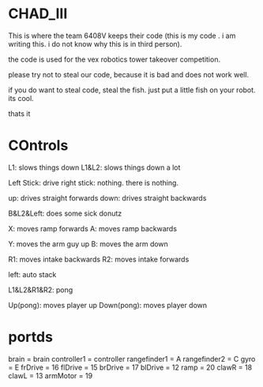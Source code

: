 # CHAD_III

This is where the team 6408V keeps their code (this is my code . i am writing this. i do not know why this is in third person). 

the code is used for the vex robotics tower takeover competition. 


please try not to steal our code, because it is bad and does not work well. 

if you do want to steal code, steal the fish. just put a little fish on your robot. its cool.

thats it

# COntrols

L1: slows things down
L1&L2: slows things down a lot

Left Stick: drive
right stick: nothing. there is nothing.

up: drives straight forwards
down: drives straight backwards

B&L2&Left: does some sick donutz

X: moves ramp forwards
A: moves ramp backwards

Y: moves the arm guy up
B: moves the arm down

R1: moves intake backwards
R2: moves intake forwards

left: auto stack

L1&L2&R1&R2: pong

Up(pong): moves player up
Down(pong): moves player down

# portds

brain = brain
controller1 = controller
rangefinder1 = A
rangefinder2 = C
gyro = E
frDrive = 16
flDrive = 15
brDrive = 17
blDrive = 12
ramp = 20
clawR = 18
clawL = 13
armMotor = 19
    
   
